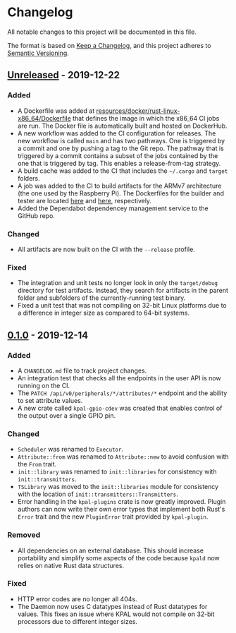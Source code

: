 # Changelog
All notable changes to this project will be documented in this file.

The format is based on [Keep a Changelog](https://keepachangelog.com/en/1.0.0/), and this project
adheres to [Semantic Versioning](https://semver.org/spec/v2.0.0.html).

## [Unreleased] - 2019-12-22
### Added
- A Dockerfile was added at
  [resources/docker/rust-linux-x86_64/Dockerfile](resources/docker/rust-linux-x86_64/Dockerfile)
  that defines the image in which the x86_64 CI jobs are run. The Docker file is automatically
  built and hosted on DockerHub.
- A new workflow was added to the CI configuration for releases. The new workflow is called `main`
  and has two pathways. One is triggered by a commit and one by pushing a tag to the Git repo. The
  pathway that is triggered by a commit contains a subset of the jobs contained by the one that is
  triggered by tag. This enables a release-from-tag strategy.
- A build cache was added to the CI that includes the `~/.cargo` and `target` folders.
- A job was added to the CI to build artifacts for the ARMv7 architecture (the one used by the
  Raspberry Pi). The Dockerfiles for the builder and tester are located
  [here](resources/docker/rust_cross_armv7-linux-x86_64/Dockerfile) and
  [here](resources/docker/kpal_tester-linux-armv7/Dockerfile), respectively.
- Added the Dependabot dependencey management service to the GitHub repo.

### Changed
- All artifacts are now built on the CI with the `--release` profile.

### Fixed
- The integration and unit tests no longer look in only the `target/debug` directory for test
  artifacts. Instead, they search for artifacts in the parent folder and subfolders of the
  currently-running test binary.
- Fixed a unit test that was not compiling on 32-bit Linux platforms due to a difference in integer
  size as compared to 64-bit systems.

## [0.1.0] - 2019-12-14
### Added
- A `CHANGELOG.md` file to track project changes.
- An integration test that checks all the endpoints in the user API is now running on the CI.
- The `PATCH /api/v0/peripherals/*/attributes/*` endpoint and the ability to set attribute values.
- A new crate called `kpal-gpio-cdev` was created that enables control of the output over a single
  GPIO pin.

### Changed
- `Scheduler` was renamed to `Executor`.
- `Attribute::from` was renamed to `Attribute::new` to avoid confusion with the `From` trait.
- `init::library` was renamed to `init::libraries` for consistency with `init::transmitters`.
- `TSLibrary` was moved to the `init::libraries` module for consistency with the location of
  `init::transmitters::Transmitters`.
- Error handling in the `kpal-plugins` crate is now greatly improved. Plugin authors can now write
  their own error types that implement both Rust's `Error` trait and the new `PluginError` trait
  provided by `kpal-plugin`.

### Removed
- All dependencies on an external database. This should increase portability and simplify some
  aspects of the code because `kpald` now relies on native Rust data structures.

### Fixed
- HTTP error codes are no longer all 404s.
- The Daemon now uses C datatypes instead of Rust datatypes for values. This fixes an issue where
  KPAL would not compile on 32-bit processors due to different integer sizes.

[Unreleased]: https://github.com/kmdouglass/kpal/compare/0.1.0...HEAD
[0.1.0]: https://github.com/kmdouglass/kpal/releases/tag/0.1.0

